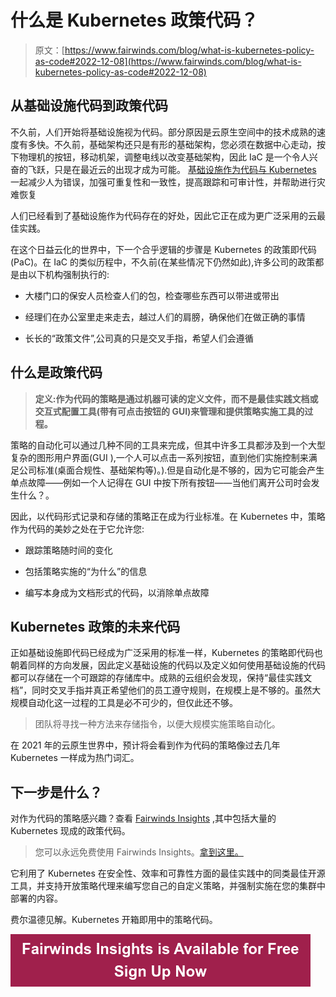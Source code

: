 # 什么是 Kubernetes 政策代码？

> 原文：[https://www.fairwinds.com/blog/what-is-kubernetes-policy-as-code#2022-12-08](https://www.fairwinds.com/blog/what-is-kubernetes-policy-as-code#2022-12-08)

 ## **从基础设施代码到政策代码**

不久前，人们开始将基础设施视为代码。部分原因是云原生空间中的技术成熟的速度有多快。不久前，基础架构还只是有形的基础架构，您必须在数据中心走动，按下物理机的按钮，移动机架，调整电线以改变基础架构，因此 IaC 是一个令人兴奋的飞跃，只是在最近云的出现才成为可能。 [基础设施作为代码与 Kubernetes](https://www.fairwinds.com/blog/why-infrastructure-as-code-kubernetes) 一起减少人为错误，加强可重复性和一致性，提高跟踪和可审计性，并帮助进行灾难恢复

人们已经看到了基础设施作为代码存在的好处，因此它正在成为更广泛采用的云最佳实践。

在这个日益云化的世界中，下一个合乎逻辑的步骤是 Kubernetes 的政策即代码(PaC)。在 IaC 的类似历程中，不久前(在某些情况下仍然如此),许多公司的政策都是由以下机构强制执行的:

*   大楼门口的保安人员检查人们的包，检查哪些东西可以带进或带出

*   经理们在办公室里走来走去，越过人们的肩膀，确保他们在做正确的事情

*   长长的“政策文件”,公司真的只是交叉手指，希望人们会遵循

## **什么是政策代码**

> **定义:作为代码的策略是通过机器可读的定义文件，而不是最佳实践文档或交互式配置工具(带有可点击按钮的 GUI)来管理和提供策略实施工具的过程。**

策略的自动化可以通过几种不同的工具来完成，但其中许多工具都涉及到一个大型复杂的图形用户界面(GUI ),一个人可以点击一系列按钮，直到他们实施控制来满足公司标准(桌面合规性、基础架构等)。).但是自动化是不够的，因为它可能会产生单点故障——例如一个人记得在 GUI 中按下所有按钮——当他们离开公司时会发生什么？。

因此，以代码形式记录和存储的策略正在成为行业标准。在 Kubernetes 中，策略作为代码的美妙之处在于它允许您:

*   跟踪策略随时间的变化

*   包括策略实施的“为什么”的信息

*   编写本身成为文档形式的代码，以消除单点故障

## **Kubernetes 政策的未来代码**

正如基础设施即代码已经成为广泛采用的标准一样，Kubernetes 的策略即代码也朝着同样的方向发展，因此定义基础设施的代码以及定义如何使用基础设施的代码都可以存储在一个可跟踪的存储库中。成熟的云组织会发现，保持“最佳实践文档”，同时交叉手指并真正希望他们的员工遵守规则，在规模上是不够的。虽然大规模自动化这一过程的工具是必不可少的，但仅此还不够。

> 团队将寻找一种方法来存储指令，以便大规模实施策略自动化。

在 2021 年的云原生世界中，预计将会看到作为代码的策略像过去几年 Kubernetes 一样成为热门词汇。

## 下一步是什么？

对作为代码的策略感兴趣？查看 [Fairwinds Insights](/insights) ,其中包括大量的 Kubernetes 现成的政策代码。

> 您可以永远免费使用 Fairwinds Insights。[拿到这里。](/coming-soon)

它利用了 Kubernetes 在安全性、效率和可靠性方面的最佳实践中的同类最佳开源工具，并支持开放策略代理来编写您自己的自定义策略，并强制实施在您的集群中部署的内容。

费尔温德见解。Kubernetes 开箱即用中的策略代码。

[![Fairwinds Insights is Available for Free Sign Up Now](img/90e93a941f22f2087c3a229a91ea6c10.png)](https://cta-redirect.hubspot.com/cta/redirect/2184645/d329e036-9905-4715-85b8-31a98b50623c)
